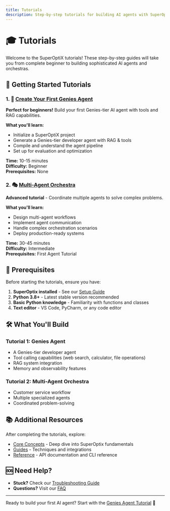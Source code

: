 ```yaml
---
title: Tutorials
description: Step-by-step tutorials for building AI agents with SuperOptiX
---
```


# 🎓 Tutorials

Welcome to the SuperOptiX tutorials! These step-by-step guides will take you from complete beginner to building sophisticated AI agents and orchestras.

## 🚀 Getting Started Tutorials

### 1. 🎯 [Create Your First Genies Agent](genies-agent)

**Perfect for beginners!** Build your first Genies-tier AI agent with tools and RAG capabilities.

**What you'll learn:**
- Initialize a SuperOptiX project
- Generate a Genies-tier developer agent with RAG & tools
- Compile and understand the agent pipeline
- Set up for evaluation and optimization

**Time:** 10-15 minutes  
**Difficulty:** Beginner  
**Prerequisites:** None

### 2. 🎭 [Multi-Agent Orchestra](first-orchestra)

**Advanced tutorial** - Coordinate multiple agents to solve complex problems.

**What you'll learn:**
- Design multi-agent workflows
- Implement agent communication
- Handle complex orchestration scenarios
- Deploy production-ready systems

**Time:** 30-45 minutes  
**Difficulty:** Intermediate  
**Prerequisites:** First Agent Tutorial

## 🎯 Prerequisites

Before starting the tutorials, ensure you have:

1. **SuperOptix installed** - See our [Setup Guide](../setup)
2. **Python 3.8+** - Latest stable version recommended
3. **Basic Python knowledge** - Familiarity with functions and classes
4. **Text editor** - VS Code, PyCharm, or any code editor

## 🛠️ What You'll Build

### Tutorial 1: Genies Agent
- A Genies-tier developer agent
- Tool calling capabilities (web search, calculator, file operations)
- RAG system integration
- Memory and observability features

### Tutorial 2: Multi-Agent Orchestra
- Customer service workflow
- Multiple specialized agents
- Coordinated problem-solving

## 📚 Additional Resources

After completing the tutorials, explore:

- [Core Concepts](../guides/index) - Deep dive into SuperOptix fundamentals
- [Guides](../guides/index) - Techniques and integrations
- [Reference](../reference/index) - API documentation and CLI reference

## 🆘 Need Help?

- **Stuck?** Check our [Troubleshooting Guide](../troubleshooting)
- **Questions?** Visit our [FAQ](../faq)

---

Ready to build your first AI agent? Start with the [Genies Agent Tutorial](genies-agent) 🚀 